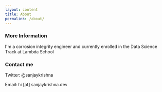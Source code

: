 ```yaml
---
layout: content
title: About
permalink: /about/
---
```



### More Information

I'm a corrosion integrity engineer and currently enrolled in the Data Science Track at Lambda School

### Contact me

Twitter: @sanjaykrishna

Email: hi [at] sanjaykrishna.dev 
